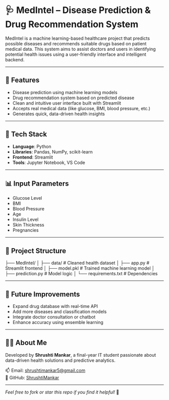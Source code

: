 # 🩺 MedIntel – Disease Prediction & Drug Recommendation System

MedIntel is a machine learning-based healthcare project that predicts possible diseases and recommends suitable drugs based on patient medical data. This system aims to assist doctors and users in identifying potential health issues using a user-friendly interface and intelligent backend.

---

## 🚀 Features
- Disease prediction using machine learning models
- Drug recommendation system based on predicted disease
- Clean and intuitive user interface built with Streamlit
- Accepts real medical data (like glucose, BMI, blood pressure, etc.)
- Generates quick, data-driven health insights

---

## 🧰 Tech Stack
- **Language**: Python
- **Libraries**: Pandas, NumPy, scikit-learn
- **Frontend**: Streamlit
- **Tools**: Jupyter Notebook, VS Code

---

## 📊 Input Parameters
- Glucose Level
- BMI
- Blood Pressure
- Age
- Insulin Level
- Skin Thickness
- Pregnancies

---

## 📁 Project Structure
├── MedIntel/
│   ├── data/               # Cleaned health dataset
│   ├── app.py              # Streamlit frontend
│   ├── model.pkl           # Trained machine learning model
│   ├── prediction.py       # Model logic
│   └── requirements.txt    # Dependencies

---

## 🔮 Future Improvements
- Expand drug database with real-time API
- Add more diseases and classification models
- Integrate doctor consultation or chatbot
- Enhance accuracy using ensemble learning

---

## 🙋‍♀️ About Me
Developed by **Shrushti Mankar**, a final-year IT student passionate about data-driven health solutions and predictive analytics.

📫 Email: shrushtimankar5@gmail.com  
🔗 GitHub: [ShrushtiMankar](https://github.com/ShrushtiMankar)

---

*Feel free to fork or star this repo if you find it helpful!* 🌟
